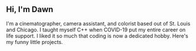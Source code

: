## Hi, I'm Dawn
I'm a cinematographer, camera assistant, and colorist based out of St. Louis and Chicago. I taught myself C++ when COVID-19 put my entire career on life support.
I liked it so much that coding is now a dedicated hobby. Here's my funny little projects.

<!---
filmbrood/filmbrood is a ✨ special ✨ repository because its `README.md` (this file) appears on your GitHub profile.
You can click the Preview link to take a look at your changes.
--->
